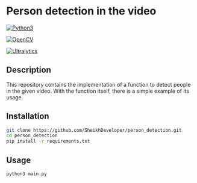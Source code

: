 # Person detection in the video

[![Python3](https://img.shields.io/badge/Python-3-blue)](https://www.python.org/downloads/)

[![OpenCV](https://img.shields.io/badge/OpenCV-4.5-blue)](https://opencv.org/)

[![Ultralytics](https://img.shields.io/badge/Ultralytics-8.3.0-blue)](https://github.com/ultralytics/)

## Description

This repository contains the implementation of a function to detect people in the given video.
With the function itself, there is a simple example of its usage.

## Installation

```bash
git clone https://github.com/SheikhDeveloper/person_detection.git
cd person_detection
pip install -r requirements.txt
```

## Usage

```bash
python3 main.py
```

